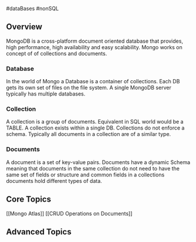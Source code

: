 #dataBases #nonSQL

## Overview

MongoDB is a cross-platform document oriented database that provides, high performance, high availability and easy scalability.  Mongo works on concept of of collections and documents.

### Database

In the world of Mongo a Database is a container of collections. Each DB gets its own set of files on the file system. A single MongoDB server typically has multiple databases.

### Collection

A collection is a group of documents. Equivalent in SQL world would be a TABLE. A collection exists within a single DB. Collections do not enforce a schema. Typically all documents in a collection are of a similar type. 

### Documents

A document is a set of key-value pairs. Documents have a dynamic Schema meaning that documents in the same collection do not need to have the same set of fields or structure and common fields in a collections documents hold different types of data.

## Core Topics 

[[Mongo Atlas]]
[[CRUD Operations on Documents]]
## Advanced Topics

